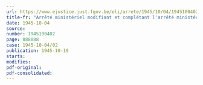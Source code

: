 ```yaml
---
url: https://www.ejustice.just.fgov.be/eli/arrete/1945/10/04/1945100402/justel
title-fr: "Arrêté ministériel modifiant et complétant l'arrêté ministériel du 29 décembre 1944, relatif au rationnement et à la distribution de viande"
date: 1945-10-04
source:
number: 1945100402
page: 888888
case: 1945-10-04/02
publication: 1945-10-19
starts:
modifies:
pdf-original:
pdf-consolidated:
---
```


